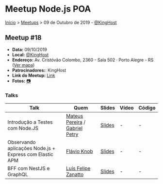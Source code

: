 Meetup Node.js POA
======

[Início](../README.md) > [Meetups](../README.md) > 09 de Outubro de 2019 - [@KingHost](https://www.king.host)

## Meetup #18

* **Data:** 09/10/2019
* **Local:** [@KingHost](https://www.king.host)
* **Endereço:** Av. Cristóvão Colombo, 2360 - Sala 502 · Porto Alegre - RS ([Ver mapa](https://www.google.com/maps/search/?api=1&query=-30.017761%2C-51.197136))
* **Patrocinadores:**: KingHost
* **Link do Meetup:** [Link](https://www.meetup.com/pt-BR/Node-js-Porto-Alegre-Meetup/events/264991870)
* **Fotos:** [:camera:](https://www.meetup.com/pt-BR/Node-js-Porto-Alegre-Meetup/photos/all_photos/?photoAlbumId=30427657)

### Talks

| Talk | Quem | Slides | Vídeo | Código |
| - | - | - | - | - |
| Introdução a Testes com Node.JS | [Mateus Pereira](https://twitter.com/smile_mateus) / [Gabriel Petry](https://twitter.com/gabrielpetry) | [Slides](#) | - | - |
| Observando aplicações Node.js + Express com Elastic APM | [Flávio Knob](https://twitter.com/ffknob) | [Slides](#) | - | - | 
| BFF com NestJS e GraphQL | [Luís Felipe Zanatto](https://twitter.com/felzan) | [Slides](#) | - | - |
